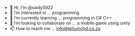 - 👋 Hi, I’m @saidy5922
- 👀 I’m interested in ... programming 
- 🌱 I’m currently learning ... programming in C# C++
- 💞️ I’m looking to collaborate on ... a mobile game using unity
- 📫 How to reach me ... info@lehumohd.co.za

<!---
saidy5922/saidy5922 is a ✨ special ✨ repository because its `README.md` (this file) appears on your GitHub profile.
You can click the Preview link to take a look at your changes.
--->
